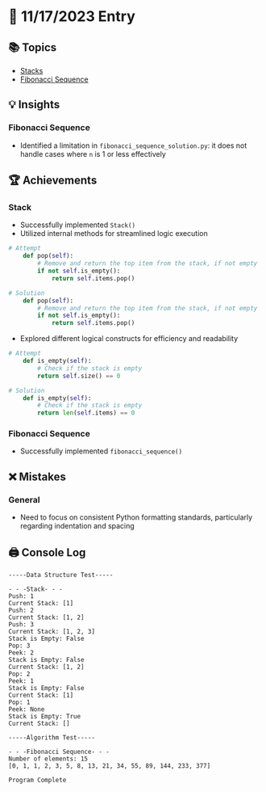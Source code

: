 # 📝 11/17/2023 Entry

## 📚 Topics
- [Stacks](stack_practice.py)
- [Fibonacci Sequence](algorithm_practice.py)

## 💡 Insights

### Fibonacci Sequence
- Identified a limitation in `fibonacci_sequence_solution.py`: it does not handle cases where `n` is 1 or less effectively

## 🏆 Achievements

### Stack
- Successfully implemented `Stack()`
- Utilized internal methods for streamlined logic execution
```python
# Attempt
    def pop(self):
        # Remove and return the top item from the stack, if not empty
        if not self.is_empty():
            return self.items.pop()

# Solution
    def pop(self):
        # Remove and return the top item from the stack, if not empty
        if not self.is_empty():
            return self.items.pop()
```

- Explored different logical constructs for efficiency and readability
```python
# Attempt
    def is_empty(self):
        # Check if the stack is empty
        return self.size() == 0

# Solution
    def is_empty(self):
        # Check if the stack is empty
        return len(self.items) == 0
```

### Fibonacci Sequence
- Successfully implemented `fibonacci_sequence()`

## ❌ Mistakes

### General
- Need to focus on consistent Python formatting standards, particularly regarding indentation and spacing

## 🖨️ Console Log
```
-----Data Structure Test-----

- - -Stack- - -
Push: 1
Current Stack: [1]
Push: 2
Current Stack: [1, 2]
Push: 3
Current Stack: [1, 2, 3]
Stack is Empty: False
Pop: 3
Peek: 2
Stack is Empty: False
Current Stack: [1, 2]
Pop: 2
Peek: 1
Stack is Empty: False
Current Stack: [1]
Pop: 1
Peek: None
Stack is Empty: True
Current Stack: []

-----Algorithm Test-----

- - -Fibonacci Sequence- - -
Number of elements: 15
[0, 1, 1, 2, 3, 5, 8, 13, 21, 34, 55, 89, 144, 233, 377]

Program Complete
```